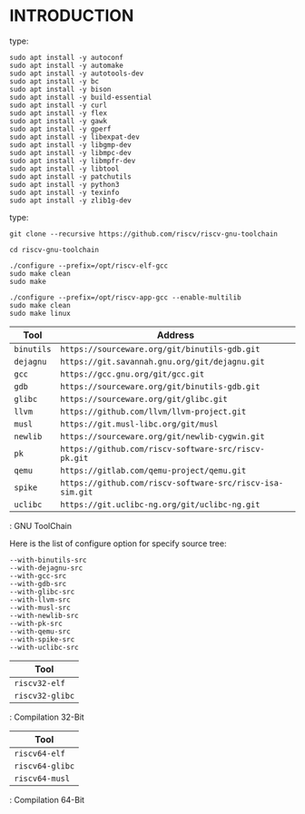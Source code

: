 # INTRODUCTION

type:

```
sudo apt install -y autoconf
sudo apt install -y automake
sudo apt install -y autotools-dev
sudo apt install -y bc
sudo apt install -y bison
sudo apt install -y build-essential
sudo apt install -y curl
sudo apt install -y flex
sudo apt install -y gawk
sudo apt install -y gperf
sudo apt install -y libexpat-dev
sudo apt install -y libgmp-dev
sudo apt install -y libmpc-dev
sudo apt install -y libmpfr-dev
sudo apt install -y libtool
sudo apt install -y patchutils
sudo apt install -y python3
sudo apt install -y texinfo
sudo apt install -y zlib1g-dev
```

type:

```
git clone --recursive https://github.com/riscv/riscv-gnu-toolchain

cd riscv-gnu-toolchain

./configure --prefix=/opt/riscv-elf-gcc
sudo make clean
sudo make

./configure --prefix=/opt/riscv-app-gcc --enable-multilib
sudo make clean
sudo make linux
```

| Tool       | Address                                                   |
|------------|-----------------------------------------------------------|
| `binutils` | `https://sourceware.org/git/binutils-gdb.git`             |
| `dejagnu`  | `https://git.savannah.gnu.org/git/dejagnu.git`            |
| `gcc`      | `https://gcc.gnu.org/git/gcc.git`                         |
| `gdb`      | `https://sourceware.org/git/binutils-gdb.git`             |
| `glibc`    | `https://sourceware.org/git/glibc.git`                    |
| `llvm`     | `https://github.com/llvm/llvm-project.git`                |
| `musl`     | `https://git.musl-libc.org/git/musl`                      |
| `newlib`   | `https://sourceware.org/git/newlib-cygwin.git`            |
| `pk`       | `https://github.com/riscv-software-src/riscv-pk.git`      |
| `qemu`     | `https://gitlab.com/qemu-project/qemu.git`                |
| `spike`    | `https://github.com/riscv-software-src/riscv-isa-sim.git` |
| `uclibc`   | `https://git.uclibc-ng.org/git/uclibc-ng.git`             |
: GNU ToolChain

Here is the list of configure option for specify source tree:

    --with-binutils-src
    --with-dejagnu-src
    --with-gcc-src
    --with-gdb-src
    --with-glibc-src
    --with-llvm-src
    --with-musl-src
    --with-newlib-src
    --with-pk-src
    --with-qemu-src
    --with-spike-src
    --with-uclibc-src

| Tool            |
|-----------------|
| `riscv32-elf`   |
| `riscv32-glibc` |
: Compilation 32-Bit

| Tool            |
|-----------------|
| `riscv64-elf`   |
| `riscv64-glibc` |
| `riscv64-musl`  |
: Compilation 64-Bit
